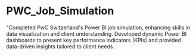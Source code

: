 # PWC_Job_Simulation
"Completed PwC Switzerland's Power BI job simulation, enhancing skills in data visualization and client understanding. Developed dynamic Power BI dashboards to present key performance indicators (KPIs) and provided data-driven insights tailored to client needs. 
